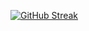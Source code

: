 [![GitHub Streak](http://github-readme-streak-stats.herokuapp.com?user=oplotDev&theme=tokyonight&hide_border=true&border_radius=&background=FFFFFF00)](https://git.io/streak-stats)
